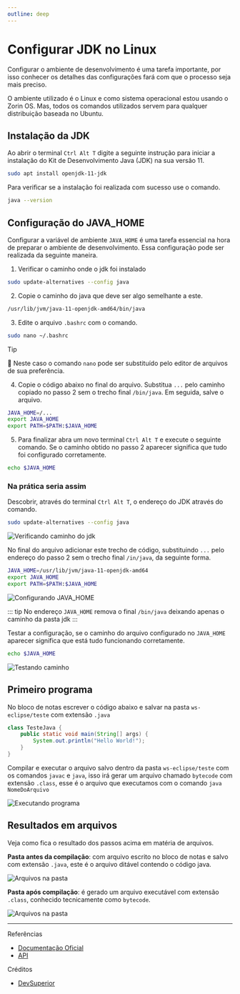 ```yaml
---
outline: deep
---
```


# Configurar JDK no Linux

Configurar o ambiente de desenvolvimento é uma tarefa importante, por isso conhecer os detalhes das configurações fará com que o processo seja mais preciso.

O ambiente utilizado é o Linux e como sistema operacional estou usando o Zorin OS. Mas, todos os comandos utilizados servem para qualquer distribuição baseada no Ubuntu.

## Instalação da JDK

Ao abrir o terminal `Ctrl Alt T` digite a seguinte instrução para iniciar a instalação do Kit de Desenvolvimento Java (JDK) na sua versão 11.

```sh
sudo apt install openjdk-11-jdk
```

Para verificar se a instalação foi realizada com sucesso use o comando.

```sh
java --version
```

## Configuração do JAVA_HOME

Configurar a variável de ambiente  `JAVA_HOME` é uma tarefa essencial na hora de preparar o ambiente de desenvolvimento. Essa configuração pode ser realizada da seguinte maneira.

1. Verificar o caminho onde o jdk foi instalado

```sh
sudo update-alternatives --config java
```

2. Copie o caminho do java que deve ser algo semelhante a este.

```sh
/usr/lib/jvm/java-11-openjdk-amd64/bin/java
```

3. Edite o arquivo `.bashrc` com o comando.
```sh
sudo nano ~/.bashrc
```

> [!TIP]
> 📌 Neste caso o comando `nano` pode ser substituído pelo editor de arquivos de sua preferência.

4. Copie o código abaixo no final do arquivo. Substitua `...` pelo caminho copiado no passo 2 sem o trecho final `/bin/java`. Em seguida, salve o arquivo.

```sh
JAVA_HOME=/...
export JAVA_HOME
export PATH=$PATH:$JAVA_HOME
```

5. Para finalizar abra um novo terminal `Ctrl Alt T` e execute o seguinte comando. Se o caminho obtido no passo 2 aparecer significa que tudo foi configurado corretamente.

```sh
echo $JAVA_HOME
```

### Na prática seria assim

Descobrir, através do terminal `Ctrl Alt T`, o endereço do JDK através do comando.

```sh
sudo update-alternatives --config java
```

![Verificando caminho do jdk](/imagem1.png)

No final do arquivo adicionar este trecho de código, substituindo `...` pelo endereço do passo 2 sem o trecho final `/in/java`, da seguinte forma.

```sh
JAVA_HOME=/usr/lib/jvm/java-11-openjdk-amd64
export JAVA_HOME
export PATH=$PATH:$JAVA_HOME
```

![Configurando JAVA_HOME](/imagem2.png)

::: tip
No endereço `JAVA_HOME` remova o final `/bin/java` deixando apenas o caminho da pasta jdk
:::

Testar a configuração, se o caminho do arquivo configurado no `JAVA_HOME` aparecer significa que está tudo funcionando corretamente.

```sh
echo $JAVA_HOME
```

![Testando caminho](/imagem3.png)

## Primeiro programa

No bloco de notas escrever o código abaixo e salvar na pasta `ws-eclipse/teste` com extensão `.java`

```java
class TesteJava {
    public static void main(String[] args) {
        System.out.println("Hello World!");
    }
}
```

Compilar e executar o arquivo salvo dentro da pasta `ws-eclipse/teste` com os comandos `javac` e `java`, isso irá gerar um arquivo chamado `bytecode` com extensão `.class`, esse é o arquivo que executamos com o comando `java NomeDoArquivo`

![Executando programa](/imagem4.png)

## Resultados em arquivos

Veja como fica o resultado dos passos acima em matéria de arquivos.

**Pasta antes da compilação**: com arquivo escrito no bloco de notas e salvo com extensão `.java`, este é o arquivo ditável contendo o código java.

![Arquivos na pasta](/imagem5.png)

**Pasta após compilação**: é gerado um arquivo executável com extensão `.class`, conhecido tecnicamente como `bytecode`.

![Arquivos na pasta](/imagem6.png)

---

Referências
- [Documentação Oficial](https://docs.oracle.com/javase/8/docs/)
- [API](https://docs.oracle.com/javase/8/docs/api/)

Créditos
- [DevSuperior](https://www.youtube.com/watch?v=jARiy3DZdwg)